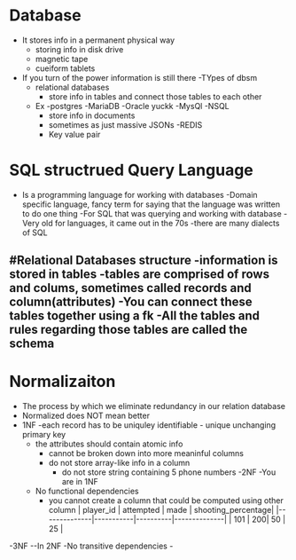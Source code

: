 # Database 
- It stores info in a permanent physical way
    - storing info in disk drive
    - magnetic tape
    - cueiform tablets
- If you turn of the power information is still there
-TYpes of dbsm
    - relational databases
        - store info in tables and connect those tables to each other
    - Ex
        -postgres
        -MariaDB
        -Oracle yuckk
        -MysQl
    -NSQL
        - store info in documents
        - sometimes as just massive JSONs
    -REDIS
        - Key value pair


# SQL structrued Query Language
- Is a programming language for working with databases
-Domain specific language, fancy term for saying that the language was written to do one thing
-For SQL that was querying and working with database
-Very old for languages, it came out in the 70s
-there are many dialects of SQL

#Relational Databases structure
-information is stored in **tables**
-tables are comprised of rows and colums, sometimes called records and column(attributes)
-You can connect these tables together using a fk
-All the tables and rules regarding those tables are called the **schema**
-

# Normalizaiton
- The process by which we eliminate redundancy in our relation database
- Normalized does NOT mean better
- 1NF
    -each record has to be uniquley identifiable
        - unique unchanging primary key
    - the attributes should contain atomic info
        - cannot be broken down into more meaninful columns
        - do not store array-like info in a column
            - do not store string containing 5 phone numbers
-2NF
    -You are in 1NF
    - No functional dependencies
        - you cannot create a column that could be computed using other column
            | player_id | attempted | made | shooting_percentage|
            |--------------|-----------|----------|--------------|
            | 101          |      200|   50       | 25           |
            



-3NF
    --In 2NF
    -No transitive dependencies
        -